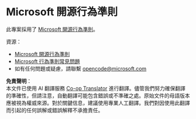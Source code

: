 <!--
CO_OP_TRANSLATOR_METADATA:
{
  "original_hash": "b0a9b4cccd918195f58224d5793da1a6",
  "translation_date": "2025-08-25T20:58:06+00:00",
  "source_file": "CODE_OF_CONDUCT.md",
  "language_code": "mo"
}
-->
# Microsoft 開源行為準則

此專案採用了 [Microsoft 開源行為準則](https://opensource.microsoft.com/codeofconduct/?WT.mc_id=academic-77807-sagibbon)。

資源：

- [Microsoft 開源行為準則](https://opensource.microsoft.com/codeofconduct/?WT.mc_id=academic-77807-sagibbon)
- [Microsoft 行為準則常見問題](https://opensource.microsoft.com/codeofconduct/faq/?WT.mc_id=academic-77807-sagibbon)
- 如有任何問題或疑慮，請聯繫 [opencode@microsoft.com](mailto:opencode@microsoft.com)

**免責聲明**：  
本文件已使用 AI 翻譯服務 [Co-op Translator](https://github.com/Azure/co-op-translator) 進行翻譯。儘管我們努力確保翻譯的準確性，但請注意，自動翻譯可能包含錯誤或不準確之處。原始文件的母語版本應被視為權威來源。對於關鍵信息，建議使用專業人工翻譯。我們對因使用此翻譯而引起的任何誤解或錯誤解釋不承擔責任。